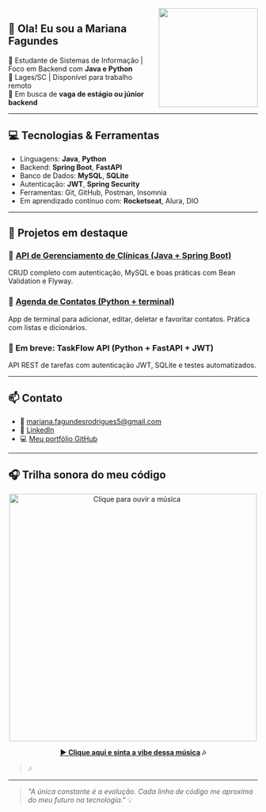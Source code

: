 <img src="https://i.pinimg.com/736x/22/da/1b/22da1bf4420eec717135b0772eba230a.jpg" min-width="400px" max-width="200px" width="200px" align="right">

<p align="left"> 
  
## 👋 Ola! Eu sou a Mariana Fagundes 

🎯 Estudante de Sistemas de Informação | Foco em Backend com **Java e Python**  
📍 Lages/SC | Disponível para trabalho remoto  
🚀 Em busca de **vaga de estágio ou júnior backend** 

---

## 💻 Tecnologias & Ferramentas

- Linguagens: **Java**, **Python**
- Backend: **Spring Boot**, **FastAPI**
- Banco de Dados: **MySQL**, **SQLite**
- Autenticação: **JWT**, **Spring Security**
- Ferramentas: Git, GitHub, Postman, Insomnia
- Em aprendizado contínuo com: **Rocketseat**, Alura, DIO

---

## 🧠 Projetos em destaque

### 📌 [API de Gerenciamento de Clínicas (Java + Spring Boot)](https://github.com/MarianaFagundes/Api_Gerenciamento_de_Clinicas)
CRUD completo com autenticação, MySQL e boas práticas com Bean Validation e Flyway.

### 📌 [Agenda de Contatos (Python + terminal)](https://github.com/MarianaFagundes/Projeto_Agenda)
App de terminal para adicionar, editar, deletar e favoritar contatos. Prática com listas e dicionários.

### 📌 Em breve: TaskFlow API (Python + FastAPI + JWT)
API REST de tarefas com autenticação JWT, SQLite e testes automatizados.

---

## 📫 Contato

- 📧 mariana.fagundesrodrigues5@gmail.com  
- 💼 [LinkedIn](https://www.linkedin.com/in/marianafagundesrodrigues/)  
- 💻 [Meu portfólio GitHub](https://github.com/MarianaFagundes)

---

## 🎧 Trilha sonora do meu código

<p align="center"> <a href="https://www.youtube.com/watch?v=k-HdGnzYdFQ" target="_blank"> <img src="https://media.giphy.com/media/v1.Y2lkPTc5MGI3NjExNXQ5aHV3c3U5MnE5anlxdHg2eHRidDdpbnA0dnZienI1Ym4zcXg1eSZlcD12MV9naWZzX3NlYXJjaCZjdD1n/cncKpJQi4FGL3HiguO/giphy.gif" alt="Clique para ouvir a música" width="500"/> </a> </p> <p align="center"> <strong><a href="https://www.youtube.com/watch?v=k-HdGnzYdFQ" target="_blank">▶ Clique aqui e sinta a vibe dessa música</a> 🎶</strong> </p>

> 🎶

---

> *"A única constante é a evolução. Cada linha de código me aproxima do meu futuro na tecnologia."* 💡
</p>
